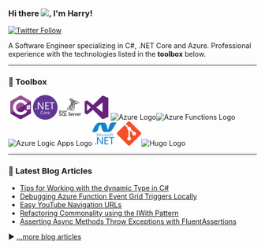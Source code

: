 ### Hi there <img src="https://raw.githubusercontent.com/MartinHeinz/MartinHeinz/master/wave.gif" width="30px">, I'm Harry!

 [![Twitter Follow](https://img.shields.io/twitter/follow/hbellamy?label=People%20following%20me%20on%20Twitter&style=social)](https://twitter.com/intent/follow?screen_name=hbellamy)

A Software Engineer specializing in C#, .NET Core and Azure. Professional experience with the technologies listed in the **toolbox** below.

---

### 🧰 Toolbox

<img src="https://github.com/devicons/devicon/blob/master/icons/csharp/csharp-original.svg" alt="C# Logo" width="50" height="50"/><img src="https://github.com/devicons/devicon/blob/master/icons/dotnetcore/dotnetcore-original.svg" alt=" Logo" width="50" height="50"/><img src="https://github.com/devicons/devicon/blob/master/icons/microsoftsqlserver/microsoftsqlserver-plain-wordmark.svg" alt="SQL Server Logo" width="50" height="50"/> <img src="https://github.com/devicons/devicon/blob/master/icons/visualstudio/visualstudio-plain.svg" alt="Visual Studio Logo" width="50" height="50"/>
<img src="https://cdn.worldvectorlogo.com/logos/azure-1.svg" alt="Azure Logo" width="50" height="50"/><img src="http://code.benco.io/icon-collection/azure-icons/Function-Apps.svg" alt="Azure Functions Logo" width="50" height="50"/><img src="http://code.benco.io/icon-collection/azure-icons/Logic-Apps.svg" alt="Azure Logic Apps Logo" width="50" height="50"/><img src="https://github.com/devicons/devicon/blob/master/icons/dot-net/dot-net-plain-wordmark.svg" alt=".NET Logo" width="50" height="50"/><img src="https://github.com/devicons/devicon/blob/master/icons/git/git-original.svg" alt="Git Logo" width="50" height="50"/><img src="https://upload.wikimedia.org/wikipedia/commons/a/af/Logo_of_Hugo_the_static_website_generator.svg" alt="Hugo Logo" width="50" height="50"/>

---

### 📘 Latest Blog Articles

<!-- BLOG-POST-LIST:START -->
- [Tips for Working with the dynamic Type in C#](https://harrybellamy.com/posts/tips-for-working-with-the-dynamic-type-in-c-sharp/)
- [Debugging Azure Function Event Grid Triggers Locally](https://harrybellamy.com/posts/debugging-azure-function-event-grid-triggers-locally/)
- [Easy YouTube Navigation URLs](https://harrybellamy.com/posts/easy-youtube-navigation-urls/)
- [Refactoring Commonality using the IWith Pattern](https://harrybellamy.com/posts/the-iwith-pattern/)
- [Asserting Async Methods Throw Exceptions with FluentAssertions](https://harrybellamy.com/posts/async-methods-and-exceptions-fluentassertions/)
<!-- BLOG-POST-LIST:END -->

▶ [...more blog articles](https://harrybellamy.com)
